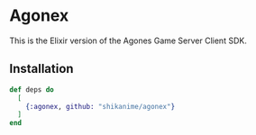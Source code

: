 # Agonex

This is the Elixir version of the Agones Game Server Client SDK.

## Installation

```elixir
def deps do
  [
    {:agonex, github: "shikanime/agonex"}
  ]
end
```
